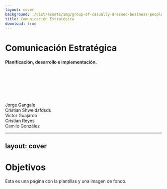 ```yaml
---
layout: cover
background: ./dist/assets/img/group-of-casually-dressed-business-people-discussing-ideas-in-the-office.jpg
title: Comunicación Estratégica
download: true
---
```


# Comunicación Estratégica
#### Planificación, desarrollo e implementación.
<br><br><br><br><br><br>
<mdi-account-circle/>
Jorge Gangale
    <br>Cristian Shweidsfdsds
    <br>Victor Guajardo
    <br>Cristian Reyes
    <br>Camilo González


---
layout: cover
---

# Objetivos

Esta es una página con la plantillas  y una imagen de fondo.
